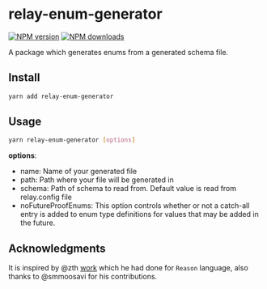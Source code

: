 # relay-enum-generator

[![NPM version](https://badgen.net/npm/v/relay-enum-generator)](https://npmjs.com/package/relay-enum-generator)
[![NPM downloads](https://badgen.net/npm/dm/relay-enum-generator)](https://npmjs.com/package/relay-enum-generator)

A package which generates enums from a generated schema file.

## Install

```bash
yarn add relay-enum-generator
```

## Usage

```bash
yarn relay-enum-generator [options]
```

**options**:

- name: Name of your generated file
- path: Path where your file will be generated in
- schema: Path of schema to read from. Default value is read from relay.config file
- noFutureProofEnums: This option controls whether or not a catch-all entry is added to enum type definitions for values that may be added in the future.

## Acknowledgments

It is inspired by @zth [work](https://github.com/zth/reason-relay/blob/master/packages/reason-relay/compiler/generateSchemaAssets.js) which he had done for `Reason` language, also thanks to @smmoosavi for his contributions.
